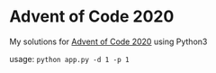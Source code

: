 # Advent of Code 2020

My solutions for [Advent of Code 2020](https://adventofcode.com/2020/) using Python3

usage: ``` python app.py -d 1 -p 1 ```
